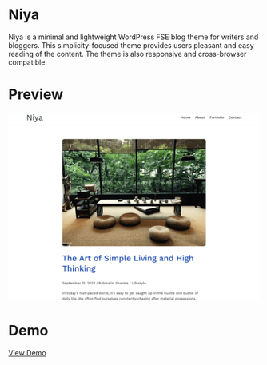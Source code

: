 # Niya

Niya is a minimal and lightweight WordPress FSE blog theme for writers and bloggers. This simplicity-focused theme provides users pleasant and easy reading of the content. The theme is also responsive and cross-browser compatible.

# Preview

![Screenshot](screenshot.png)

# Demo

[View Demo](https://niya.nilambar.net/?)
